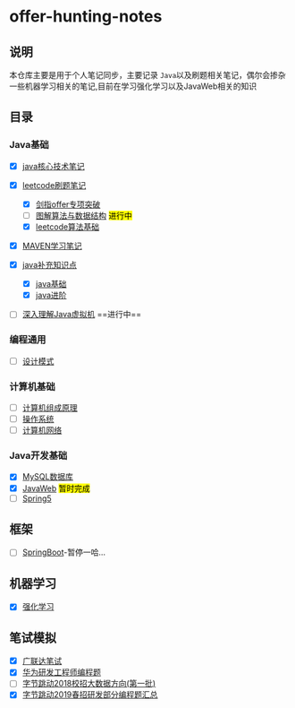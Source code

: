 # offer-hunting-notes

## 说明

本仓库主要是用于个人笔记同步，主要记录 `Java`以及刷题相关笔记，偶尔会掺杂一些机器学习相关的笔记,目前在学习强化学习以及JavaWeb相关的知识

## 目录

### Java基础

- [x] [java核心技术笔记](java核心技术笔记/README.md)
- [x] [leetcode刷题笔记](leetcode/README.md)
  
  - [x] [剑指offer专项突破](leetcode/剑指Offer专项突击版/README.md)
  - [ ] [图解算法与数据结构](leetcode/图解算法与数据结构/README.md) <mark>进行中</mark>
  - [x] [leetcode算法基础](leetcode/leetcode算法基础/README.md)
- [x] [MAVEN学习笔记](maven/README.md)
- [x] [java补充知识点](java补充知识点/README.md)
  - [x] [java基础](java补充知识点/Java基础.md)
  - [x] [java进阶](java补充知识点/Java进阶.md)

- [ ] [深入理解Java虚拟机](深入理解Java虚拟机/README.md) ==进行中==

### 编程通用

- [ ] [设计模式](设计模式/README.md)

### 计算机基础

- [ ] [计算机组成原理](计算机组成原理/README.md)
- [ ] [操作系统](操作系统/README.md)
- [ ] [计算机网络](计算机网络/README.md)

### Java开发基础

- [x] [MySQL数据库](数据库/MySQL/README.md)
- [x] [JavaWeb](JavaWeb/README.md) <mark>暂时完成</mark>
- [ ] [Spring5](Spring5/README.md)

## 框架

- [ ] [SpringBoot](springboot/README.md)-暂停一哈…

## 机器学习

- [x] [强化学习](machineLearning/reinforcementLearning/REAMDE.md)

## 笔试模拟

- [x] [广联达笔试](笔试模拟\广联达笔试.md)
- [x] [华为研发工程师编程题](笔试模拟\华为研发工程师编程题.md)
- [ ] [字节跳动2018校招大数据方向(第一批)](笔试模拟\字节跳动2018校招大数据方向(第一批).md)
- [x] [字节跳动2019春招研发部分编程题汇总](笔试模拟\字节跳动2019春招研发部分编程题汇总.md)
